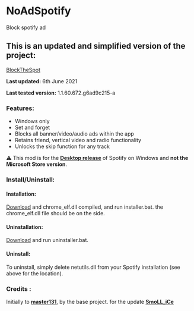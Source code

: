 # NoAdSpotify
 Block spotify ad

## This is an updated and simplified version of the project: 
[BlockTheSpot](https://github.com/master131/BlockTheSpot)

**Last updated:** 6th June 2021

**Last tested version:** 1.1.60.672.g6ad9c215-a

### Features:
* Windows only
* Set and forget
* Blocks all banner/video/audio ads within the app
* Retains friend, vertical video and radio functionality
* Unlocks the skip function for any track

:warning: This mod is for the [**Desktop release**](https://www.spotify.com/download/windows/) of Spotify on Windows and **not the Microsoft Store version**.

### Install/Uninstall:

#### Installation:
[Download](https://raw.githubusercontent.com/SmoLL-iCe/NoAdSpotify/main/Release/installer.bat) and chrome_elf.dll compiled, and run installer.bat.
the chrome_elf.dll file should be on the side. 

#### Uninstallation:
[Download](https://raw.githubusercontent.com/SmoLL-iCe/NoAdSpotify/main/Release/uninstaller.bat) and run uninstaller.bat.

#### Uninstall:
To uninstall, simply delete netutils.dll from your Spotify installation (see above for the location).

### Credits :
Initially to [**master131**](https://github.com/master131), by the base project. 
for the update [**SmoLL_iCe**](https://github.com/SmoLL-iCe)
